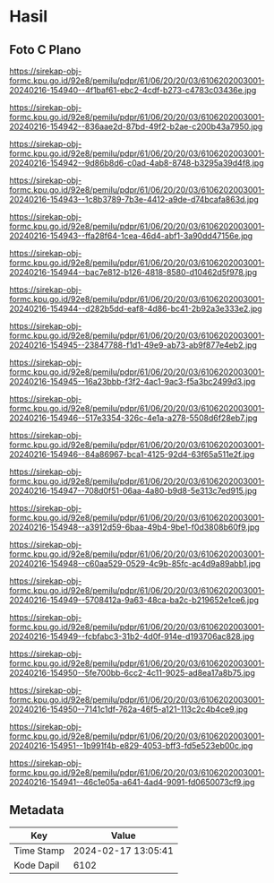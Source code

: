 # Hasil

## Foto C Plano

https://sirekap-obj-formc.kpu.go.id/92e8/pemilu/pdpr/61/06/20/20/03/6106202003001-20240216-154940--4f1baf61-ebc2-4cdf-b273-c4783c03436e.jpg

https://sirekap-obj-formc.kpu.go.id/92e8/pemilu/pdpr/61/06/20/20/03/6106202003001-20240216-154942--836aae2d-87bd-49f2-b2ae-c200b43a7950.jpg

https://sirekap-obj-formc.kpu.go.id/92e8/pemilu/pdpr/61/06/20/20/03/6106202003001-20240216-154942--9d86b8d6-c0ad-4ab8-8748-b3295a39d4f8.jpg

https://sirekap-obj-formc.kpu.go.id/92e8/pemilu/pdpr/61/06/20/20/03/6106202003001-20240216-154943--1c8b3789-7b3e-4412-a9de-d74bcafa863d.jpg

https://sirekap-obj-formc.kpu.go.id/92e8/pemilu/pdpr/61/06/20/20/03/6106202003001-20240216-154943--ffa28f64-1cea-46d4-abf1-3a90dd47156e.jpg

https://sirekap-obj-formc.kpu.go.id/92e8/pemilu/pdpr/61/06/20/20/03/6106202003001-20240216-154944--bac7e812-b126-4818-8580-d10462d5f978.jpg

https://sirekap-obj-formc.kpu.go.id/92e8/pemilu/pdpr/61/06/20/20/03/6106202003001-20240216-154944--d282b5dd-eaf8-4d86-bc41-2b92a3e333e2.jpg

https://sirekap-obj-formc.kpu.go.id/92e8/pemilu/pdpr/61/06/20/20/03/6106202003001-20240216-154945--23847788-f1d1-49e9-ab73-ab9f877e4eb2.jpg

https://sirekap-obj-formc.kpu.go.id/92e8/pemilu/pdpr/61/06/20/20/03/6106202003001-20240216-154945--16a23bbb-f3f2-4ac1-9ac3-f5a3bc2499d3.jpg

https://sirekap-obj-formc.kpu.go.id/92e8/pemilu/pdpr/61/06/20/20/03/6106202003001-20240216-154946--517e3354-326c-4e1a-a278-5508d6f28eb7.jpg

https://sirekap-obj-formc.kpu.go.id/92e8/pemilu/pdpr/61/06/20/20/03/6106202003001-20240216-154946--84a86967-bca1-4125-92d4-63f65a511e2f.jpg

https://sirekap-obj-formc.kpu.go.id/92e8/pemilu/pdpr/61/06/20/20/03/6106202003001-20240216-154947--708d0f51-06aa-4a80-b9d8-5e313c7ed915.jpg

https://sirekap-obj-formc.kpu.go.id/92e8/pemilu/pdpr/61/06/20/20/03/6106202003001-20240216-154948--a3912d59-6baa-49b4-9be1-f0d3808b60f9.jpg

https://sirekap-obj-formc.kpu.go.id/92e8/pemilu/pdpr/61/06/20/20/03/6106202003001-20240216-154948--c60aa529-0529-4c9b-85fc-ac4d9a89abb1.jpg

https://sirekap-obj-formc.kpu.go.id/92e8/pemilu/pdpr/61/06/20/20/03/6106202003001-20240216-154949--5708412a-9a63-48ca-ba2c-b219652e1ce6.jpg

https://sirekap-obj-formc.kpu.go.id/92e8/pemilu/pdpr/61/06/20/20/03/6106202003001-20240216-154949--fcbfabc3-31b2-4d0f-914e-d193706ac828.jpg

https://sirekap-obj-formc.kpu.go.id/92e8/pemilu/pdpr/61/06/20/20/03/6106202003001-20240216-154950--5fe700bb-6cc2-4c11-9025-ad8ea17a8b75.jpg

https://sirekap-obj-formc.kpu.go.id/92e8/pemilu/pdpr/61/06/20/20/03/6106202003001-20240216-154950--7141c1df-762a-46f5-a121-113c2c4b4ce9.jpg

https://sirekap-obj-formc.kpu.go.id/92e8/pemilu/pdpr/61/06/20/20/03/6106202003001-20240216-154951--1b991f4b-e829-4053-bff3-fd5e523eb00c.jpg

https://sirekap-obj-formc.kpu.go.id/92e8/pemilu/pdpr/61/06/20/20/03/6106202003001-20240216-154941--46c1e05a-a641-4ad4-9091-fd0650073cf9.jpg


## Metadata

| Key        | Value               |
| ---------- | ------------------- |
| Time Stamp | 2024-02-17 13:05:41 |
| Kode Dapil | 6102                |



